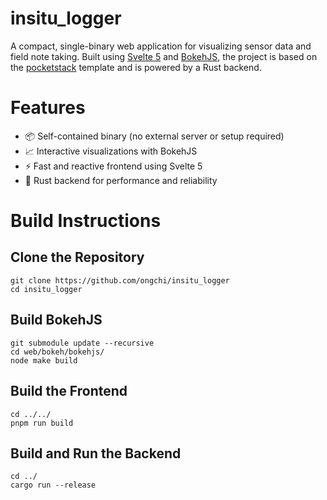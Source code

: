 # insitu_logger

A compact, single-binary web application for visualizing sensor data and field note taking.
Built using [Svelte 5](https://svelte.dev/) and [BokehJS](https://bokeh.org/),
the project is based on the [pocketstack](https://github.com/knarkzel/pocketstack) template and is powered by a Rust backend.

# Features

- 📦 Self-contained binary (no external server or setup required)
- 📈 Interactive visualizations with BokehJS
- ⚡ Fast and reactive frontend using Svelte 5
- 🦀 Rust backend for performance and reliability

# Build Instructions

## Clone the Repository

```shell
git clone https://github.com/ongchi/insitu_logger
cd insitu_logger
```

## Build BokehJS

```shell
git submodule update --recursive
cd web/bokeh/bokehjs/
node make build
```

## Build the Frontend

```shell
cd ../../
pnpm run build
```

## Build and Run the Backend

```shell
cd ../
cargo run --release
```
